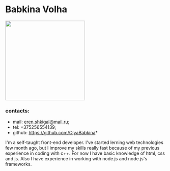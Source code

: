 # Babkina Volha 
<img src = "https://pp.userapi.com/c847018/v847018827/1a0ce3/Kd1usO1r29c.jpg" width = "250">

### contacts:
* mail: eren.shkigal@mail.ru;
* tel: +375256554139;
* github: <https://github.com/OlyaBabkina>* 

I'm a self-taught front-end developer. I've started lerning web technologies few month ago, but I improve my skills really fast because of my previous experience in coding with c++. For now I have basic knowledge of html, css and js. Also I have experience in working with node.js and node.js's frameworks. 
